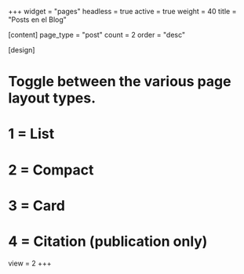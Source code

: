 +++
widget = "pages"
headless = true
active = true
weight = 40
title = "Posts en el Blog"

[content]
  page_type = "post"
  count = 2
  order = "desc"

[design]
  # Toggle between the various page layout types.
  #   1 = List
  #   2 = Compact
  #   3 = Card
  #   4 = Citation (publication only)
  view = 2
+++
